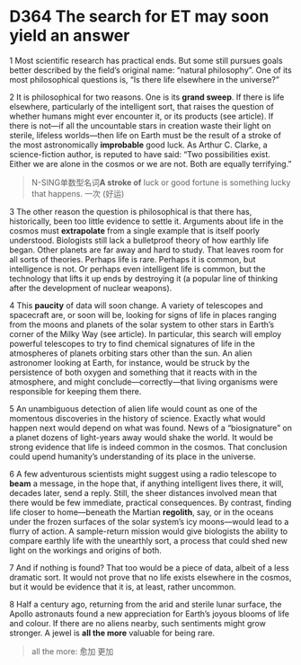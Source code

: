 # D364 The search for ET may soon yield an answer
1 Most scientific research has practical ends. But some still pursues goals better described by the field’s original name: “natural philosophy”. One of its most philosophical questions is, “Is there life elsewhere in the universe?”

2 It is philosophical for two reasons. One is its **grand sweep**. If there is life elsewhere, particularly of the intelligent sort, that raises the question of whether humans might ever encounter it, or its products (see article). If there is not—if all the uncountable stars in creation waste their light on sterile, lifeless worlds—then life on Earth must be the result of a stroke of the most astronomically **improbable** good luck. As Arthur C. Clarke, a science-fiction author, is reputed to have said: “Two possibilities exist. Either we are alone in the cosmos or we are not. Both are equally terrifying.”

> N-SING单数型名词**A stroke of** luck or good fortune is something lucky that happens. 一次 (好运)
>

3 The other reason the question is philosophical is that there has, historically, been too little evidence to settle it. Arguments about life in the cosmos must **extrapolate** from a single example that is itself poorly understood. Biologists still lack a bulletproof theory of how earthly life began. Other planets are far away and hard to study. That leaves room for all sorts of theories. Perhaps life is rare. Perhaps it is common, but intelligence is not. Or perhaps even intelligent life is common, but the technology that lifts it up ends by destroying it (a popular line of thinking after the development of nuclear weapons).

4 This **paucity** of data will soon change. A variety of telescopes and spacecraft are, or soon will be, looking for signs of life in places ranging from the moons and planets of the solar system to other stars in Earth’s corner of the Milky Way (see article). In particular, this search will employ powerful telescopes to try to find chemical signatures of life in the atmospheres of planets orbiting stars other than the sun. An alien astronomer looking at Earth, for instance, would be struck by the persistence of both oxygen and something that it reacts with in the atmosphere, and might conclude—correctly—that living organisms were responsible for keeping them there.

5 An unambiguous detection of alien life would count as one of the momentous discoveries in the history of science. Exactly what would happen next would depend on what was found. News of a “biosignature” on a planet dozens of light-years away would shake the world. It would be strong evidence that life is indeed common in the cosmos. That conclusion could upend humanity’s understanding of its place in the universe.

6 A few adventurous scientists might suggest using a radio telescope to **beam** a message, in the hope that, if anything intelligent lives there, it will, decades later, send a reply. Still, the sheer distances involved mean that there would be few immediate, practical consequences. By contrast, finding life closer to home—beneath the Martian **regolith**, say, or in the oceans under the frozen surfaces of the solar system’s icy moons—would lead to a flurry of action. A sample-return mission would give biologists the ability to compare earthly life with the unearthly sort, a process that could shed new light on the workings and origins of both.

7 And if nothing is found? That too would be a piece of data, albeit of a less dramatic sort. It would not prove that no life exists elsewhere in the cosmos, but it would be evidence that it is, at least, rather uncommon.

8 Half a century ago, returning from the arid and sterile lunar surface, the Apollo astronauts found a new appreciation for Earth’s joyous blooms of life and colour. If there are no aliens nearby, such sentiments might grow stronger. A jewel is **all the more** valuable for being rare.

> all the more: 愈加 更加
>

